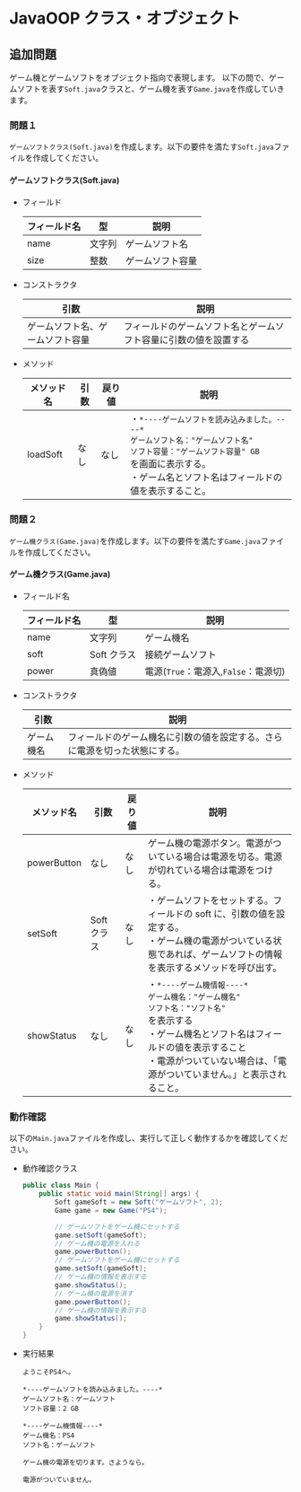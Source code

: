 # JavaOOP クラス・オブジェクト

## 追加問題

ゲーム機とゲームソフトをオブジェクト指向で表現します。
以下の問で、ゲームソフトを表す`Soft.java`クラスと、ゲーム機を表す`Game.java`を作成していきます。

### 問題１

`ゲームソフトクラス(Soft.java)`を作成します。以下の要件を満たす`Soft.java`ファイルを作成してください。

#### ゲームソフトクラス(Soft.java)

- フィールド

  | フィールド名 | 型   | 説明  |
  | --- | --- | --- |
  | name | 文字列 | ゲームソフト名   |
  | size | 整数   | ゲームソフト容量 |

- コンストラクタ

  | 引数                             | 説明                                                             |
  | --- | --- |
  | ゲームソフト名、ゲームソフト容量 | フィールドのゲームソフト名とゲームソフト容量に引数の値を設置する |

- メソッド

  | メソッド名 | 引数 | 戻り値 | 説明  |
  | --- | --- | --- | --- |
  | loadSoft | なし | なし   | ・`*----ゲームソフトを読み込みました。----*`<br>`ゲームソフト名："ゲームソフト名"`<br>`ソフト容量："ゲームソフト容量" GB`<br>を画面に表示する。<br>・ゲーム名とソフト名はフィールドの値を表示すること。 |

### 問題２

`ゲーム機クラス(Game.java)`を作成します。以下の要件を満たす`Game.java`ファイルを作成してください。

#### ゲーム機クラス(Game.java)

- フィールド名

  | フィールド名 | 型          | 説明                             |
  | --- | --- | --- |
  | name | 文字列  | ゲーム機名  |
  | soft | Soft クラス | 接続ゲームソフト  |
  | power| 真偽値  | 電源(`True`：電源入,`False`：電源切) |

- コンストラクタ

  | 引数  | 説明   |
  | --- | --- |
  | ゲーム機名 | フィールドのゲーム機名に引数の値を設定する。さらに電源を切った状態にする。 |

- メソッド

  | メソッド名  | 引数        | 戻り値 | 説明                                                                                                                                                                             |
  | --- | --- | --- | --- |
  | powerButton | なし        | なし   | ゲーム機の電源ボタン。電源がついている場合は電源を切る。電源が切れている場合は電源をつける。                                                                                     |
  | setSoft     | Soft クラス | なし   | ・ゲームソフトをセットする。フィールドの soft に、引数の値を設定する。<br>・ゲーム機の電源がついている状態であれば、ゲームソフトの情報を表示するメソッドを呼び出す。             |
  | showStatus  | なし        | なし   | ・`*----ゲーム機情報----*`<br> `ゲーム機名："ゲーム機名"`<br> `ソフト名："ソフト名"`<br> を表示する<br>・ゲーム機名とソフト名はフィールドの値を表示すること<br> ・電源がついていない場合は、「電源がついていません。」と表示されること。 |

### 動作確認

以下の`Main.java`ファイルを作成し、実行して正しく動作するかを確認してください。

- 動作確認クラス

	```java
	public class Main {
		public static void main(String[] args) {
			Soft gameSoft = new Soft("ゲームソフト", 2);
			Game game = new Game("PS4");

			// ゲームソフトをゲーム機にセットする
			game.setSoft(gameSoft);
			// ゲーム機の電源を入れる
			game.powerButton();
			// ゲームソフトをゲーム機にセットする
			game.setSoft(gameSoft);
			// ゲーム機の情報を表示する
			game.showStatus();
			// ゲーム機の電源を消す
			game.powerButton();
			// ゲーム機の情報を表示する
			game.showStatus();
		}
	}

	```

- 実行結果

  ```console
  ようこそPS4へ。

  *----ゲームソフトを読み込みました。----*
  ゲームソフト名：ゲームソフト
  ソフト容量：2 GB

  *----ゲーム機情報----*
  ゲーム機名：PS4
  ソフト名：ゲームソフト

  ゲーム機の電源を切ります。さようなら。

  電源がついていません。
  ```
